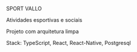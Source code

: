 SPORT VALLO

Atividades esportivas e sociais

Projeto com arquitetura limpa

Stack: TypeScript, React, React-Native, Postgresql